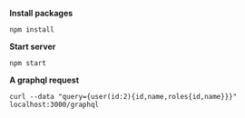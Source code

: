 **Install packages**
```shell
npm install
```

**Start server**
```
npm start
```

**A graphql request**
```shell
curl --data "query={user(id:2){id,name,roles{id,name}}}" localhost:3000/graphql
```
